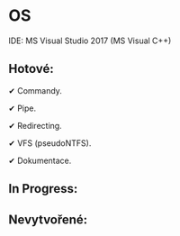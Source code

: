 # OS

IDE: MS Visual Studio 2017 (MS Visual C++)

## Hotové:
  
  ✔ Commandy.
  
  ✔ Pipe.
  
  ✔ Redirecting.
  
  ✔ VFS (pseudoNTFS).
  
  ✔ Dokumentace.

## In Progress:


## Nevytvořené:
  
